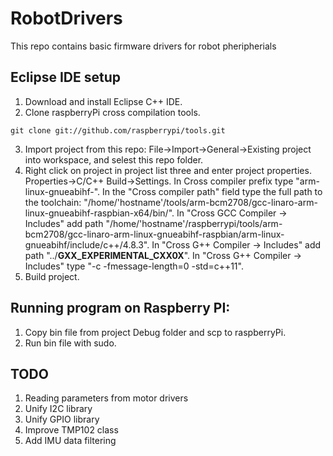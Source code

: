 # RobotDrivers

This repo contains basic firmware drivers for robot pheripherials 

## Eclipse IDE setup
1. Download and install Eclipse C++ IDE.
2. Clone raspberryPi cross compilation tools.
```
git clone git://github.com/raspberrypi/tools.git
```
3. Import project from this repo: File->Import->General->Existing project into workspace, and selest this repo folder.
4. Right click on project in project list three and enter project properties. Properties->C/C++ Build->Settings. In Cross compiler prefix type "arm-linux-gnueabihf-". In the "Cross compiler path" field type the full path to the toolchain: "/home/'hostname'/tools/arm-bcm2708/gcc-linaro-arm-linux-gnueabihf-raspbian-x64/bin/". In "Cross GCC Compiler -> Includes" add path "/home/'hostname'/raspberrypi/tools/arm-bcm2708/gcc-linaro-arm-linux-gnueabihf-raspbian/arm-linux-gnueabihf/include/c++/4.8.3". In "Cross G++ Compiler -> Includes" add path "../__GXX_EXPERIMENTAL_CXX0X__". In "Cross G++ Compiler -> Includes" type "-c -fmessage-length=0 -std=c++11".
5. Build project. 

## Running program on Raspberry PI: 
1. Copy bin file from project Debug folder and scp to raspberryPi. 
2. Run bin file with sudo. 

## TODO
1. Reading parameters from motor drivers
2. Unify I2C library
3. Unify GPIO library 
4. Improve TMP102 class 
5. Add IMU data filtering 
